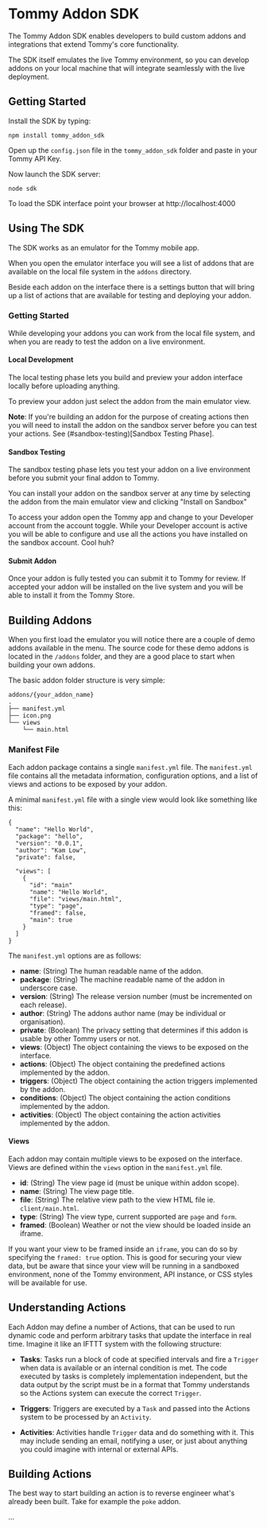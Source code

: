 # Tommy Addon SDK

The Tommy Addon SDK enables developers to build custom addons and integrations that extend Tommy's core functionality.

The SDK itself emulates the live Tommy environment, so you can develop addons on your local machine that will integrate seamlessly with the live deployment.

## Getting Started

Install the SDK by typing:

```
npm install tommy_addon_sdk
```

Open up the `config.json` file in the `tommy_addon_sdk` folder and paste in your Tommy API Key.

Now launch the SDK server:

```
node sdk
```

To load the SDK interface point your browser at http://localhost:4000

## Using The SDK

The SDK works as an emulator for the Tommy mobile app.

<!-- It uses Framework7 for the interface. -->

When you open the emulator interface you will see a list of addons that are available on the local file system in the `addons` directory.

Beside each addon on the interface there is a settings button that will bring up a list of actions that are available for testing and deploying your addon.

### Getting Started

While developing your addons you can work from the local file system, and when you are ready to test the addon on a live environment.

<!-- Phase -->

#### Local Development

The local testing phase lets you build and preview your addon interface locally before uploading anything.

To preview your addon just select the addon from the main emulator view.

**Note**: If you're building an addon for the purpose of creating actions then you will need to install the addon on the sandbox server before you can test your actions. See (#sandbox-testing)[Sandbox Testing Phase].

#### Sandbox Testing

The sandbox testing phase lets you test your addon on a live environment before you submit your final addon to Tommy.

You can install your addon on the sandbox server at any time by selecting the addon from the main emulator view and clicking "Install on Sandbox"

To access your addon open the Tommy app and change to your Developer account from the account toggle. While your Developer account is active you will be able to configure and use all the actions you have installed on the sandbox account. Cool huh?

#### Submit Addon

Once your addon is fully tested you can submit it to Tommy for review. If accepted your addon will be installed on the live system and you will be able to install it from the Tommy Store.

## Building Addons

When you first load the emulator you will notice there are a couple of demo addons available in the menu. The source code for these demo addons is located in the `/addons` folder, and they are a good place to start when building your own addons.

The basic addon folder structure is very simple:

~~~
addons/{your_addon_name}
.
├── manifest.yml
├── icon.png
└── views
    └── main.html
~~~

### Manifest File

Each addon package contains a single `manifest.yml` file. The `manifest.yml` file contains all the metadata information, configuration options, and a list of views and actions to be exposed by your addon.

A minimal `manifest.yml` file with a single view would look like something like this:

```
{
  "name": "Hello World",
  "package": "hello",
  "version": "0.0.1",
  "author": "Kam Low",
  "private": false,

  "views": [
    {
      "id": "main"
      "name": "Hello World",
      "file": "views/main.html",
      "type": "page",
      "framed": false,
      "main": true
    }
  ]
}
```

The `manifest.yml` options are as follows:

* **name**: (String) The human readable name of the addon.
* **package**: (String) The machine readable name of the addon in underscore case.
* **version**: (String) The release version number (must be incremented on each release).
* **author**: (String) The addons author name (may be individual or organisation).
* **private**: (Boolean) The privacy setting that determines if this addon is usable by other Tommy users or not.
* **views**: (Object) The object containing the views to be exposed on the interface.
* **actions**: (Object) The object containing the predefined actions implemented by the addon.
* **triggers**: (Object) The object containing the action triggers implemented by the addon.
* **conditions**: (Object) The object containing the action conditions implemented by the addon.
* **activities**: (Object) The object containing the action activities implemented by the addon.

#### Views

Each addon may contain multiple views to be exposed on the interface. Views are defined within the `views` option in the `manifest.yml` file.

* **id**: (String) The view page id (must be unique within addon scope).
* **name**: (String) The view page title.
* **file**: (String) The relative view path to the view HTML file ie. `client/main.html`.
* **type**: (String) The view type, current supported are `page` and `form`.
* **framed**: (Boolean) Weather or not the view should be loaded inside an iframe.

<!--
* **scope**: (String) The view type, current supported are `client` and `admin`.
* **permissions**: (Object) The view permission object.

Special care should be taken when defining the view application scope, which has two options; `client`, and `admin`. Views with the `client` scope will be exposed within the client side mobile app used by employees, and views with the `admin` scope will be exposed within the backend app used by employers.
-->

If you want your view to be framed inside an `iframe`, you can do so by specifying the `framed: true` option. This is good for securing your view data, but be aware that since your view will be running in a sandboxed environment, none of the Tommy environment, API instance, or CSS styles will be available for use.

## Understanding Actions

Each Addon may define a number of Actions, that can be used to run dynamic code and perform arbitrary tasks that update the interface in real time. Imagine it like an IFTTT system with the following structure:

* **Tasks**: Tasks run a block of code at specified intervals and fire a `Trigger` when data is available or an internal condition is met. The code executed by tasks is completely implementation independent, but the data output by the script must be in a format that Tommy understands so the Actions system can execute the correct `Trigger`.

* **Triggers**: Triggers are executed by a `Task` and passed into the Actions system to be processed by an `Activity`.

* **Activities**: Activities handle `Trigger` data and do something with it. This may include sending an email, notifying a user, or just about anything you could imagine with internal or external APIs.

## Building Actions

The best way to start building an action is to reverse engineer what's already been built. Take for example the `poke` addon.

...

